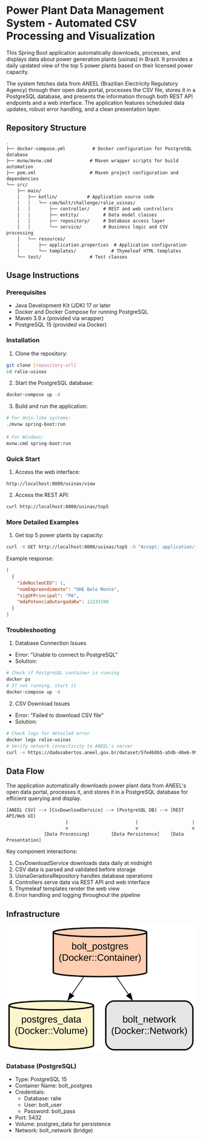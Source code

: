 # Power Plant Data Management System - Automated CSV Processing and Visualization

This Spring Boot application automatically downloads, processes, and displays data about power generation plants (usinas) in Brazil. It provides a daily updated view of the top 5 power plants based on their licensed power capacity.

The system fetches data from ANEEL (Brazilian Electricity Regulatory Agency) through their open data portal, processes the CSV file, stores it in a PostgreSQL database, and presents the information through both REST API endpoints and a web interface. The application features scheduled data updates, robust error handling, and a clean presentation layer.

## Repository Structure
```
.
├── docker-compose.yml          # Docker configuration for PostgreSQL database
├── mvnw/mvnw.cmd              # Maven wrapper scripts for build automation
├── pom.xml                    # Maven project configuration and dependencies
└── src/
    ├── main/
    │   ├── kotlin/           # Application source code
    │   │   └── com/bolt/challenge/ralie_usinas/
    │   │       ├── controller/     # REST and web controllers
    │   │       ├── entity/         # Data model classes
    │   │       ├── repository/     # Database access layer
    │   │       └── service/        # Business logic and CSV processing
    │   └── resources/
    │       ├── application.properties  # Application configuration
    │       └── templates/             # Thymeleaf HTML templates
    └── test/                  # Test classes
```

## Usage Instructions
### Prerequisites
- Java Development Kit (JDK) 17 or later
- Docker and Docker Compose for running PostgreSQL
- Maven 3.9.x (provided via wrapper)
- PostgreSQL 15 (provided via Docker)

### Installation

1. Clone the repository:
```bash
git clone [repository-url]
cd ralie-usinas
```

2. Start the PostgreSQL database:
```bash
docker-compose up -d
```

3. Build and run the application:
```bash
# For Unix-like systems:
./mvnw spring-boot:run

# For Windows:
mvnw.cmd spring-boot:run
```

### Quick Start
1. Access the web interface:
```
http://localhost:8080/usinas/view
```

2. Access the REST API:
```bash
curl http://localhost:8080/usinas/top5
```

### More Detailed Examples

1. Get top 5 power plants by capacity:
```bash
curl -X GET http://localhost:8080/usinas/top5 -H "Accept: application/json"
```

Example response:
```json
[
  {
    "ideNucleoCEG": 1,
    "nomEmpreendimento": "UHE Belo Monte",
    "sigUFPrincipal": "PA",
    "mdaPotenciaOutorgadaKw": 11233100
  }
]
```

### Troubleshooting

1. Database Connection Issues
- Error: "Unable to connect to PostgreSQL"
- Solution: 
```bash
# Check if PostgreSQL container is running
docker ps
# If not running, start it
docker-compose up -d
```

2. CSV Download Issues
- Error: "Failed to download CSV file"
- Solution:
```bash
# Check logs for detailed error
docker logs ralie-usinas
# Verify network connectivity to ANEEL's server
curl -v https://dadosabertos.aneel.gov.br/dataset/57e4b8b5-a5db-40e6-9901-27ca629d0477/resource/4a615df8-4c25-48fa-bbea-873a36a79518/download/ralie-usina.csv
```

## Data Flow
The application automatically downloads power plant data from ANEEL's open data portal, processes it, and stores it in a PostgreSQL database for efficient querying and display.

```ascii
[ANEEL CSV] --> [CsvDownloadService] --> [PostgreSQL DB] --> [REST API/Web UI]
                      |                         |                    |
                      v                         v                    v
              [Data Processing]        [Data Persistence]    [Data Presentation]
```

Key component interactions:
1. CsvDownloadService downloads data daily at midnight
2. CSV data is parsed and validated before storage
3. UsinaGeradoraRepository handles database operations
4. Controllers serve data via REST API and web interface
5. Thymeleaf templates render the web view
6. Error handling and logging throughout the pipeline

## Infrastructure

![Infrastructure diagram](./docs/infra.svg)

### Database (PostgreSQL)
- Type: PostgreSQL 15
- Container Name: bolt_postgres
- Credentials:
  - Database: ralie
  - User: bolt_user
  - Password: bolt_pass
- Port: 5432
- Volume: postgres_data for persistence
- Network: bolt_network (bridge)